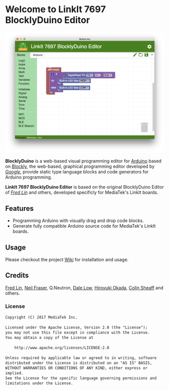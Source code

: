 # Welcome to LinkIt 7697 BlocklyDuino Editor

![Preview](preview.png)

**BlocklyDuino** is a web-based visual programming editor for [Arduino](http://www.arduino.cc/) based on [Blockly](https://developers.google.com/blockly/), the web-based, graphical programming editor developed by *[Google](https://github.com/google)*, provide static type language blocks and code generators for Arduino programming.

**LinkIt 7697 BlocklyDuino Editor** is based on the original BlocklyDuino Editor of *[Fred Lin](https://github.com/gasolin)* and others, developed specificly for MediaTek's LinkIt boards.

## Features

- Programming Arduino with visually drag and drop code blocks.
- Generate fully compatible Arduino source code for MediaTek's LinkIt boards.

## Usage

Please checkout the project [Wiki](https://github.com/MediaTek-Labs/BlockyDuino-for-LinkIt/wiki) for installation and usage.

## Credits

[Fred Lin](https://github.com/gasolin), [Neil Fraser](https://github.com/NeilFraser), Q.Neutron, [Dale Low](https://github.com/gumbypp), [Hiroyuki Okada](https://github.com/okhiroyuki), [Colin Sheaff](https://github.com/selfsimilar) and others.

### License

```
Copyright (C) 2017 MediaTek Inc.

Licensed under the Apache License, Version 2.0 (the "License");
you may not use this file except in compliance with the License.
You may obtain a copy of the License at

    http://www.apache.org/licenses/LICENSE-2.0

Unless required by applicable law or agreed to in writing, software
distributed under the License is distributed on an "AS IS" BASIS,
WITHOUT WARRANTIES OR CONDITIONS OF ANY KIND, either express or implied.
See the License for the specific language governing permissions and
limitations under the License.
```
